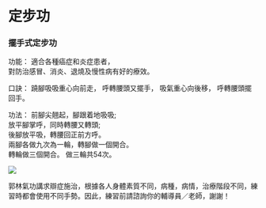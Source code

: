 # 定步功  

### 擺手式定步功  

功能：
適合各種癌症和炎症患者，  
對防治感冒、消炎、退燒及慢性病有好的療效。

口訣：
蹺腳吸吸重心向前走，
呼轉腰頭又擺手，
吸氣重心向後移，
呼轉腰頭擺回手。

功法：
前腳尖翹起，腳跟着地吸吸;  
放平腳掌呼，同時轉腰又轉頭;  
後腳放平吸，轉腰回正前方呼。  
兩腳各做九次為一輪，轉腳做一個開合。  
轉輪做三個開合。 做三輪共54次。


[![](https://img.youtube.com/vi/_HexxsdTmlY/0.jpg)](https://www.youtu.com/watch?v=_HexxsdTmlY "擺手式定步功")  

郭林氣功講求辯症施治，根據各人身體素質不同，病種，病情，治療階段不同，練習時都會使用不同手勢。因此，練習前請諮詢你的輔導員／老師，謝謝！

